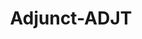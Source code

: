 ---
word: "true"

types: "word"

title: "Adjunct-ADJT"

categories: ['']

tags: ['Adjunct', 'ADJT']

arabic: 'الملحق'

arexps: []

enwords: ['Adjunct-ADJT']

enexps: []

arlexicons: 'ل'

enlexicons: 'A'

authors: ['Ruqayya Roshdy']

translators: ['']

citations: 'مقدمة في حوسبة اللغة العربية'

sources: 'مركز الملك عبدالله بن عبدالعزيز الدولي لخدمة اللغة العربية'

slug: ""
---